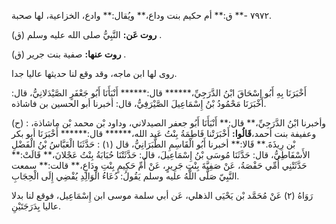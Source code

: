 ٧٩٧٢ -** ق:** أم حكيم بنت وداع،** ويُقال:** وادع، الخزاعية، لها صحبة.

**روت عَن:** النَّبِيُّ صلى الله عليه وسلم (ق) .

**روت عنها:** صفية بنت جرير (ق) .

روى لها ابن ماجه، وقد وقع لنا حديثها عاليا جدا.

أَخْبَرَنَا بِهِ أَبُو إِسْحَاقَ ابْنُ الدَّرَجِيِّ،****** قال:****** أَنْبَأَنَا أَبُو جَعْفَرٍ الصَّيْدَلانِيُّ، قال: أَخْبَرَنَا مَحْمُودُ بْنُ إِسْمَاعِيلَ الصَّيْرَفِيُّ، قال: أخبرنا أبو الحسين بن فاشاذه.

(ح) : وأخبرنا ابْنُ الدَّرَجِيِّ،** قال:** أَنْبَأَنَا أَبُو جعفر الصيدلاني، وداود بْن محمد بْن ماشاذة، وعفيفة بنت أحمد،**قَالُوا:** أَخْبَرَتْنا فَاطِمَةُ بِنْتُ عَبد الله،****** قال:****** أَخْبَرَنَا أبو بكر بْن رِيذَةَ.** قَالا:** أخبرنا أَبُو الْقَاسِمِ الطَّبَرَانِيُّ، قال (١) : حَدَّثَنَا الْعَبَّاسُ بْنُ الْفَضْلِ الأَسْفَاطِيُّ، قال: حَدَّثَنَا مُوسَى بْنُ إِسْمَاعِيلَ، قال: حَدَّثَتْنَا حُبَابَةُ بِنْتُ عَجْلانَ،** قَالَتْ:** حَدَّثَتْنِي أُمِّي حَفْصَةُ، عَنْ صَفِيَّةَ بِنْتِ جَرِيرٍ، عَنْ أُمِّ حَكِيمٍ بِنْتِ ودَاعٍ،** قالت:** سمعت النَّبِيّ صَلَّى اللَّهُ عليه وسلم يَقُولُ: دُعَاءُ الْوَالِدِ يُفْضِي إِلَى الْحِجَابِ.

رَوَاهُ (٢) عَنْ مُحَمَّد بْن يَحْيَى الذهلي، عَن أبي سلمة موسى ابن إِسْمَاعِيل، فوقع لنا بدلا عاليا بِدَرَجَتَيْنِ.